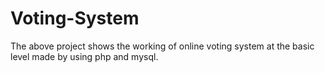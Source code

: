 # Voting-System
The above project shows the working of online voting system at the basic level made by using php and mysql.
